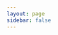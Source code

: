 ```yaml
---
layout: page
sidebar: false
---
```


<script setup lang="ts">
import { useData } from 'vitepress';

const elementScript = document.createElement('script');
elementScript.src = 'https://unpkg.com/@stoplight/elements/web-components.min.js';
document.head.appendChild(elementScript);

const elementStyle = document.createElement('link');
elementStyle.rel = 'stylesheet';
elementStyle.href = 'https://unpkg.com/@stoplight/elements/styles.min.css';
document.head.appendChild(elementStyle);

const { isDark } = useData();
let theme = 'light';
if (isDark.value) {
  theme = 'dark';
}
</script>

<elements-api
apiDescriptionUrl="https://cdn.jsdelivr.net/gh/sysadminsmedia/homebox@main/docs/docs/api/openapi-2.0.json"
router="hash"
layout="responsive"
hideSchemas="true"
:data-theme="theme"
/>
